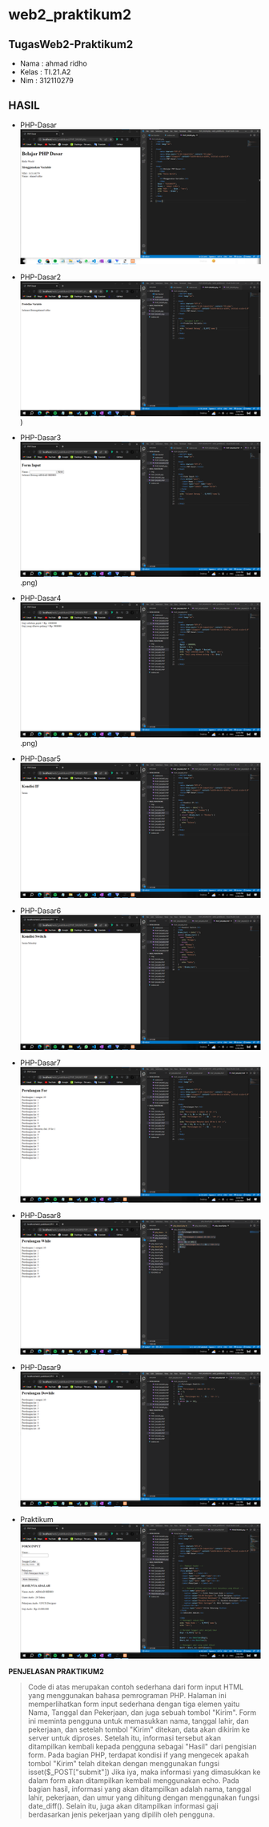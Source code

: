 # web2_praktikum2

## TugasWeb2-Praktikum2

-   Nama : ahmad ridho
-   Kelas : TI.21.A2
-   Nim : 312110279

## HASIL

- PHP-Dasar
  ![PHP-Dasar](/img/phpdasar.png)

- PHP-Dasar2
  ![PHP-Dasar2](/img/phpdasar2.png))

- PHP-Dasar3
  ![PHP-Dasar3](/img/phpdasar3.png).png)

- PHP-Dasar4
  ![PHP-Dasar4](img/phpdasar4.png).png)

- PHP-Dasar5
  ![PHP-Dasar5](/img/phphdasar5.png)

- PHP-Dasar6
  ![PHP-Dasar6](/img/phpdasar6.png)

- PHP-Dasar7
  ![PHP-Dasar7](/img/phpdasar7.png)

- PHP-Dasar8
  ![PHP-Dasar8](/img/phpdasar8.png)

- PHP-Dasar9
  ![PHP-Dasar9](/img/phpdasar9.png)

- Praktikum
  ![Praktikum](/img/praktikum2.png)

**PENJELASAN PRAKTIKUM2**  

> Code di atas merupakan contoh sederhana dari form input HTML yang menggunakan bahasa pemrograman PHP. Halaman ini memperlihatkan form input sederhana dengan tiga elemen yaitu Nama, Tanggal dan Pekerjaan, dan juga sebuah tombol "Kirim". Form ini meminta pengguna untuk memasukkan nama, tanggal lahir, dan pekerjaan, dan setelah tombol "Kirim" ditekan, data akan dikirim ke server untuk diproses. Setelah itu, informasi tersebut akan ditampilkan kembali kepada pengguna sebagai "Hasil" dari pengisian form. Pada bagian PHP, terdapat kondisi if yang mengecek apakah tombol "Kirim" telah ditekan dengan menggunakan fungsi isset($\_POST["submit"]) Jika iya, maka informasi yang dimasukkan ke dalam form akan ditampilkan kembali menggunakan echo. Pada bagian hasil, informasi yang akan ditampilkan adalah nama, tanggal lahir, pekerjaan, dan umur yang dihitung dengan menggunakan fungsi date_diff(). Selain itu, juga akan ditampilkan informasi gaji berdasarkan jenis pekerjaan yang dipilih oleh pengguna.
